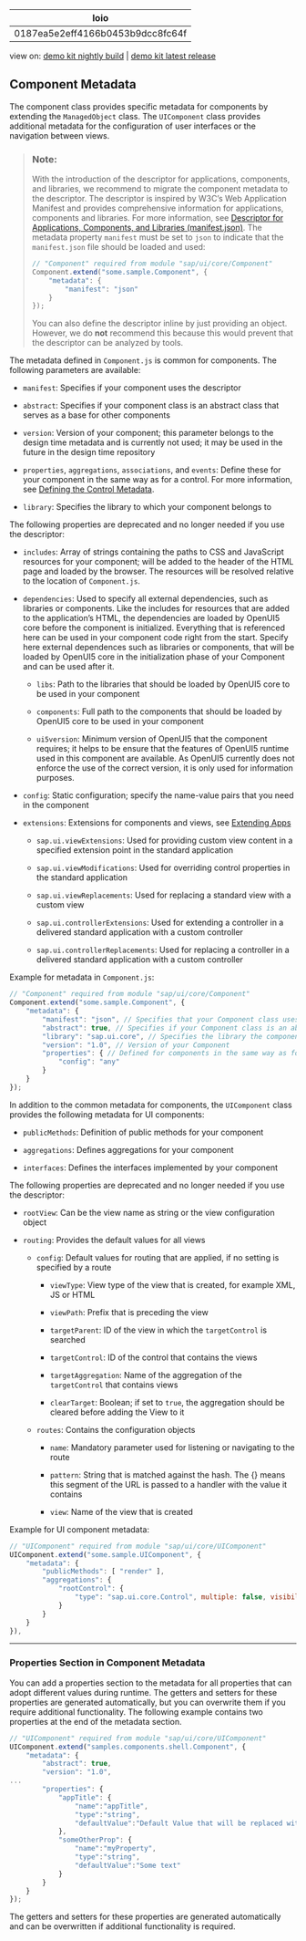 <!-- loio0187ea5e2eff4166b0453b9dcc8fc64f -->

| loio |
| -----|
| 0187ea5e2eff4166b0453b9dcc8fc64f |

<div id="loio">

view on: [demo kit nightly build](https://openui5nightly.hana.ondemand.com/#/topic/0187ea5e2eff4166b0453b9dcc8fc64f) | [demo kit latest release](https://openui5.hana.ondemand.com/#/topic/0187ea5e2eff4166b0453b9dcc8fc64f)</div>

## Component Metadata

The component class provides specific metadata for components by extending the `ManagedObject` class. The `UIComponent` class provides additional metadata for the configuration of user interfaces or the navigation between views.

> ### Note:  
> With the introduction of the descriptor for applications, components, and libraries, we recommend to migrate the component metadata to the descriptor. The descriptor is inspired by W3C’s Web Application Manifest and provides comprehensive information for applications, components and libraries. For more information, see [Descriptor for Applications, Components, and Libraries \(manifest.json\)](Descriptor_for_Applications,_Components,_and_Libraries_(manifest.json)_be0cf40.md). The metadata property `manifest` must be set to `json` to indicate that the `manifest.json` file should be loaded and used:
> 
> ``` js
> // "Component" required from module "sap/ui/core/Component"
> Component.extend("some.sample.Component", {
>     "metadata": {
>         "manifest": "json"
>     }
> });
> ```
> 
> You can also define the descriptor inline by just providing an object. However, we do **not** recommend this because this would prevent that the descriptor can be analyzed by tools.

The metadata defined in `Component.js` is common for components. The following parameters are available:

-   `manifest`: Specifies if your component uses the descriptor

-   `abstract`: Specifies if your component class is an abstract class that serves as a base for other components

-   `version`: Version of your component; this parameter belongs to the design time metadata and is currently not used; it may be used in the future in the design time repository

-   `properties`, `aggregations`, `associations`, and `events`: Define these for your component in the same way as for a control. For more information, see [Defining the Control Metadata](Defining_the_Control_Metadata_7b52540.md).

-   `library`: Specifies the library to which your component belongs to


The following properties are deprecated and no longer needed if you use the descriptor:

-   `includes`: Array of strings containing the paths to CSS and JavaScript resources for your component; will be added to the header of the HTML page and loaded by the browser. The resources will be resolved relative to the location of `Component.js`.

-   `dependencies`: Used to specify all external dependencies, such as libraries or components. Like the includes for resources that are added to the application’s HTML, the dependencies are loaded by OpenUI5 core before the component is initialized. Everything that is referenced here can be used in your component code right from the start. Specify here external dependences such as libraries or components, that will be loaded by OpenUI5 core in the initialization phase of your Component and can be used after it.

    -   `libs`: Path to the libraries that should be loaded by OpenUI5 core to be used in your component

    -   `components`: Full path to the components that should be loaded by OpenUI5 core to be used in your component

    -   `ui5version`: Minimum version of OpenUI5 that the component requires; it helps to be ensure that the features of OpenUI5 runtime used in this component are available. As OpenUI5 currently does not enforce the use of the correct version, it is only used for information purposes.

-   `config`: Static configuration; specify the name-value pairs that you need in the component

-   `extensions`: Extensions for components and views, see [Extending Apps](Extending_Apps_a264a9a.md)

    -   `sap.ui.viewExtensions`: Used for providing custom view content in a specified extension point in the standard application

    -   `sap.ui.viewModifications`: Used for overriding control properties in the standard application

    -   `sap.ui.viewReplacements`: Used for replacing a standard view with a custom view

    -   `sap.ui.controllerExtensions`: Used for extending a controller in a delivered standard application with a custom controller

    -   `sap.ui.controllerReplacements`: Used for replacing a controller in a delivered standard application with a custom controller


Example for metadata in `Component.js`:

``` js
// "Component" required from module "sap/ui/core/Component"
Component.extend("some.sample.Component", {
    "metadata": {
        "manifest": "json", // Specifies that your Component class uses the descriptor via the manifest.json file
        "abstract": true, // Specifies if your Component class is an abstract one that serves as a base for your other components 
        "library": "sap.ui.core", // Specifies the library the component belongs to
        "version": "1.0", // Version of your Component
        "properties": { // Defined for components in the same way as for a control or view
            "config": "any"
        }
    }
});
```

In addition to the common metadata for components, the `UIComponent` class provides the following metadata for UI components:

-   `publicMethods`: Definition of public methods for your component

-   `aggregations`: Defines aggregations for your component

-   `interfaces`: Defines the interfaces implemented by your component


The following properties are deprecated and no longer needed if you use the descriptor:

-   `rootView`: Can be the view name as string or the view configuration object

-   `routing`: Provides the default values for all views

    -   `config`: Default values for routing that are applied, if no setting is specified by a route

        -   `viewType`: View type of the view that is created, for example XML, JS or HTML

        -   `viewPath`: Prefix that is preceding the view

        -   `targetParent`: ID of the view in which the `targetControl` is searched

        -   `targetControl`: ID of the control that contains the views

        -   `targetAggregation`: Name of the aggregation of the `targetControl` that contains views

        -   `clearTarget`: Boolean; if set to `true`, the aggregation should be cleared before adding the View to it

    -   `routes`: Contains the configuration objects

        -   `name`: Mandatory parameter used for listening or navigating to the route

        -   `pattern`: String that is matched against the hash. The \{\} means this segment of the URL is passed to a handler with the value it contains

        -   `view`: Name of the view that is created


Example for UI component metadata:

``` js
// "UIComponent" required from module "sap/ui/core/UIComponent"
UIComponent.extend("some.sample.UIComponent", {
    "metadata": {
        "publicMethods": [ "render" ],
        "aggregations": {
            "rootControl": {
                "type": "sap.ui.core.Control", multiple: false, visibility: "hidden"
            }
        }
    }
}),
```

***

### Properties Section in Component Metadata

You can add a properties section to the metadata for all properties that can adopt different values during runtime. The getters and setters for these properties are generated automatically, but you can overwrite them if you require additional functionality. The following example contains two properties at the end of the metadata section.

``` js
// "UIComponent" required from module "sap/ui/core/UIComponent"
UIComponent.extend("samples.components.shell.Component", {
    "metadata": {
        "abstract": true,
        "version": "1.0",
...
        "properties": {
            "appTitle": {
                "name":"appTitle",
                "type":"string",
                "defaultValue":"Default Value that will be replaced with something meaningful through the setter for this property"
            },
            "someOtherProp": {
                "name":"myProperty",
                "type":"string",
                "defaultValue":"Some text"
            }
        }
    }
});
```

The getters and setters for these properties are generated automatically and can be overwritten if additional functionality is required.

